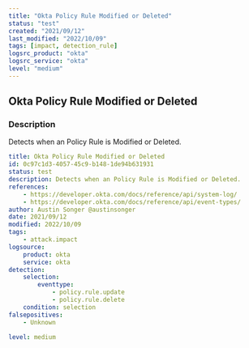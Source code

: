 ```yaml
---
title: "Okta Policy Rule Modified or Deleted"
status: "test"
created: "2021/09/12"
last_modified: "2022/10/09"
tags: [impact, detection_rule]
logsrc_product: "okta"
logsrc_service: "okta"
level: "medium"
---
```


## Okta Policy Rule Modified or Deleted

### Description

Detects when an Policy Rule is Modified or Deleted.

```yml
title: Okta Policy Rule Modified or Deleted
id: 0c97c1d3-4057-45c9-b148-1de94b631931
status: test
description: Detects when an Policy Rule is Modified or Deleted.
references:
    - https://developer.okta.com/docs/reference/api/system-log/
    - https://developer.okta.com/docs/reference/api/event-types/
author: Austin Songer @austinsonger
date: 2021/09/12
modified: 2022/10/09
tags:
    - attack.impact
logsource:
    product: okta
    service: okta
detection:
    selection:
        eventtype:
            - policy.rule.update
            - policy.rule.delete
    condition: selection
falsepositives:
    - Unknown

level: medium

```
